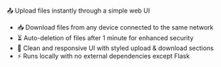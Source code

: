  📤 Upload files instantly through a simple web UI  
- 📥 Download files from any device connected to the same network  
- ⏳ Auto-deletion of files after 1 minute for enhanced security  
- 🎨 Clean and responsive UI with styled upload & download sections  
- ⚡ Runs locally with no external dependencies except Flask  
